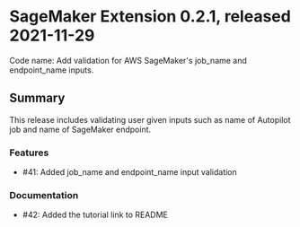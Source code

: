 # SageMaker Extension 0.2.1, released 2021-11-29

Code name: Add validation for AWS SageMaker's job_name and endpoint_name inputs.

## Summary


This release includes validating user given inputs such as
name of Autopilot job and name of SageMaker endpoint.


### Features

  - #41: Added job_name and endpoint_name input validation

### Documentation

  - #42: Added the tutorial  link to README   




  
    
